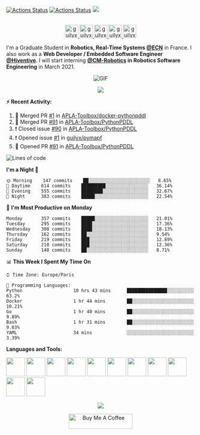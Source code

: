 [![Actions Status](https://github.com/guilyx/guilyx/workflows/wakatime-stats/badge.svg)](https://github.com/guilyx/guilyx/actions)
[![Actions Status](https://github.com/guilyx/guilyx/workflows/update-gh-activity/badge.svg)](https://github.com/guilyx/guilyx/actions)
![](https://visitor-badge.glitch.me/badge?page_id=guilyx.guilyx)

<p align="center">
<br/>
<a href="https://twitter.com/spida_rwin">
  <img alt="guilyx | Twitter" width="35px" src="https://image.flaticon.com/icons/svg/2111/2111703.svg" />
</a>
<a href="https://www.linkedin.com/in/erwinlejeune-lkn">
  <img alt="guilyx's LinkdeIN" width="35px" src="https://image.flaticon.com/icons/svg/2111/2111465.svg" />
</a>
<a href="https://www.facebook.com/erwin.lejeune">
  <img alt="guilyx's Facebook" width="35px" src="https://image.flaticon.com/icons/svg/2111/2111342.svg" />
</a>
<a href="https://www.instagram.com/spid_erwin">
  <img alt="guilyx's Instagram" width="35px" src="https://image.flaticon.com/icons/svg/2111/2111421.svg" />
</a>
<a href="https://open.spotify.com/user/11147618695?si=zZFn6uAGRLyoU02lsG50GA">
  <img alt="guilyx's Spotify" width="35px" src="https://image.flaticon.com/icons/svg/2111/2111627.svg" />
</a>
</p>

I'm a Graduate Student in **Robotics, Real-Time Systems [@ECN](https://www.ec-nantes.fr)** in France. I also work as a **Web Developer / Embedded Software Engineer [@Hiventive](https://www.hiventive.com)**. I will start interning **[@CM-Robotics](https://cm-robotics.com) in Robotics Software Engineering** in March 2021.

<p align="center">
<img align="center" alt="GIF" src="https://media1.tenor.com/images/1c6140897565e34a4e98f618e220dc0d/tenor.gif?itemid=9358372" />
</p>

<p align="center">
  <img alig src="https://github-profile-trophy.vercel.app/?username=guilyx&column=6&rank=SSS,SS,S,AAA,AA,A,B,C" />
</p>


**:zap: Recent Activity:**

<!--START_SECTION:activity-->
1. 🎉 Merged PR [#1](https://github.com/APLA-Toolbox/docker-pythonpddl/pull/1) in [APLA-Toolbox/docker-pythonpddl](https://github.com/APLA-Toolbox/docker-pythonpddl)
2. 🎉 Merged PR [#91](https://github.com/APLA-Toolbox/PythonPDDL/pull/91) in [APLA-Toolbox/PythonPDDL](https://github.com/APLA-Toolbox/PythonPDDL)
3. ❗️ Closed issue [#90](https://github.com/APLA-Toolbox/PythonPDDL/issues/90) in [APLA-Toolbox/PythonPDDL](https://github.com/APLA-Toolbox/PythonPDDL)
4. ❗️ Opened issue [#1](https://github.com/guilyx/pymapf/issues/1) in [guilyx/pymapf](https://github.com/guilyx/pymapf)
5. 💪 Opened PR [#91](https://github.com/APLA-Toolbox/PythonPDDL/pull/91) in [APLA-Toolbox/PythonPDDL](https://github.com/APLA-Toolbox/PythonPDDL)
<!--END_SECTION:activity-->

<!--START_SECTION:waka-->
![Lines of code](https://img.shields.io/badge/From%20Hello%20World%20I%27ve%20Written-5.0%20million%20lines%20of%20code-blue)

**I'm a Night 🦉** 

```text
🌞 Morning    147 commits    ██░░░░░░░░░░░░░░░░░░░░░░░   8.65% 
🌆 Daytime    614 commits    █████████░░░░░░░░░░░░░░░░   36.14% 
🌃 Evening    555 commits    ████████░░░░░░░░░░░░░░░░░   32.67% 
🌙 Night      383 commits    █████░░░░░░░░░░░░░░░░░░░░   22.54%

```
📅 **I'm Most Productive on Monday** 

```text
Monday       357 commits    █████░░░░░░░░░░░░░░░░░░░░   21.01% 
Tuesday      295 commits    ████░░░░░░░░░░░░░░░░░░░░░   17.36% 
Wednesday    308 commits    ████░░░░░░░░░░░░░░░░░░░░░   18.13% 
Thursday     162 commits    ██░░░░░░░░░░░░░░░░░░░░░░░   9.54% 
Friday       219 commits    ███░░░░░░░░░░░░░░░░░░░░░░   12.89% 
Saturday     210 commits    ███░░░░░░░░░░░░░░░░░░░░░░   12.36% 
Sunday       148 commits    ██░░░░░░░░░░░░░░░░░░░░░░░   8.71%

```


📊 **This Week I Spent My Time On** 

```text
⌚︎ Time Zone: Europe/Paris

💬 Programming Languages: 
Python                   10 hrs 43 mins      ███████████████░░░░░░░░░░   63.2% 
Docker                   1 hr 44 mins        ██░░░░░░░░░░░░░░░░░░░░░░░   10.21% 
Go                       1 hr 40 mins        ██░░░░░░░░░░░░░░░░░░░░░░░   9.89% 
Bash                     1 hr 31 mins        ██░░░░░░░░░░░░░░░░░░░░░░░   9.03% 
YAML                     34 mins             ░░░░░░░░░░░░░░░░░░░░░░░░░   3.39%

```


<!--END_SECTION:waka-->

**Languages and Tools:**  

<code><img height="50" src="https://image.flaticon.com/icons/svg/2861/2861557.svg"></code>
<code><img height="50" src="https://image.flaticon.com/icons/svg/3190/3190604.svg"></code>
<code><img height="50" src="https://image.flaticon.com/icons/svg/2942/2942156.svg"></code>
<code><img height="50" src="https://img.icons8.com/color/48/000000/golang.png"></code>
<code><img height="50" src="https://image.flaticon.com/icons/svg/1628/1628182.svg"></code>
<code><img height="50" src="https://image.flaticon.com/icons/png/512/2085/2085061.png"></code>
<code><img height="50" src="https://image.flaticon.com/icons/svg/2535/2535543.svg"></code>
<code><img height="50" src="https://cdn.icon-icons.com/icons2/1508/PNG/512/matlab_104289.png"></code>
<code><img height="50" src="https://image.flaticon.com/icons/svg/2721/2721297.svg"></code>
<code><img height="50" src="https://image.flaticon.com/icons/svg/752/752605.svg"></code>
<code><img height="50" src="https://image.flaticon.com/icons/svg/1680/1680899.svg"></code>

<p align="center">
<img align="center" src="https://github-readme-stats.vercel.app/api?username=guilyx&show_icons=true&hide_border=true">
</p>

<p align="center">
<a href="https://www.buymeacoffee.com/dq01aOE" target="_blank"><img src="https://cdn.buymeacoffee.com/buttons/default-red.png" alt="Buy Me A Coffee" height="40" width="170" ></a>
</p>
